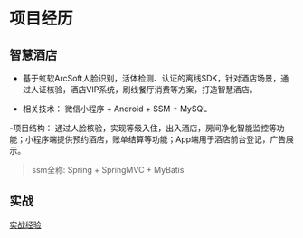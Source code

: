 # 项目经历



## 智慧酒店

- 基于虹软ArcSoft人脸识别，活体检测、认证的离线SDK，针对酒店场景，通过人证核验，酒店VIP系统，刷线餐厅消费等方案，打造智慧酒店。

- 相关技术： 微信小程序 + Android + SSM + MySQL

-项目结构： 通过人脸核验，实现等级入住，出入酒店，房间净化智能监控等功能；小程序端提供预约酒店，账单结算等功能；App端用于酒店前台登记，广告展示。



> ssm全称: Spring + SpringMVC + MyBatis



##  实战


[实战经验](https://www.bilibili.com/video/BV1uK411p7Bp?spm_id_from=333.337.search-card.all.click)